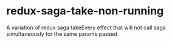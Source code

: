 # redux-saga-take-non-running
A variation of redux saga takeEvery effect that will not call saga simultaneously for the same params passed
